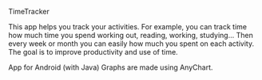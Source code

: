 TimeTracker

This app helps you track your activities. For example, you can track time how much time you spend working out, reading, working, studying...
Then every week or month you can easily how much you spent on each activity. The goal is to improve productivity and use of time. 

App for Android (with Java)
Graphs are made using AnyChart.
